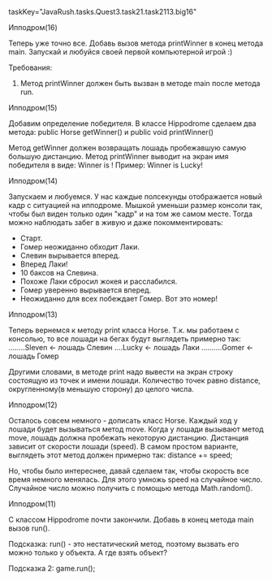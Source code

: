 taskKey="JavaRush.tasks.Quest3.task21.task2113.big16"

Ипподром(16)

Теперь уже точно все.
Добавь вызов метода printWinner в конец метода main.
Запускай и любуйся своей первой компьютерной игрой :)



Требования:
1.	Метод printWinner должен быть вызван в методе main после метода run.


Ипподром(15)

Добавим определение победителя.
В классе Hippodrome сделаем два метода:
public Horse getWinner() и public void printWinner()

Метод getWinner должен возвращать лошадь пробежавшую самую большую дистанцию.
Метод printWinner выводит на экран имя победителя в виде:
Winner is <name>!
Пример:
Winner is Lucky!




Ипподром(14)

Запускаем и любуемся.
У нас каждые полсекунды отображается новый кадр с ситуацией на ипподроме.
Мышкой уменьши размер консоли так, чтобы был виден только один "кадр" и на том же самом месте.
Тогда можно наблюдать забег в живую и даже покомментировать:
- Старт.
- Гомер неожиданно обходит Лаки.
- Слевин вырывается вперед.
- Вперед Лаки!
- 10 баксов на Слевина.
- Похоже Лаки сбросил жокея и расслабился.
- Гомер уверенно вырывается вперед.
- Неожиданно для всех побеждает Гомер. Вот это номер!




Ипподром(13)

Теперь вернемся к методу print класса Horse.
Т.к. мы работаем с консолью, то все лошади на бегах будут выглядеть примерно так:
........Sleven            <- лошадь Слевин
....Lucky              <- лошадь Лаки
..........Gomer           <- лошадь Гомер

Другими словами, в методе print надо вывести на экран строку состоящую из точек и имени лошади.
Количество точек равно distance, округленному(в меньшую сторону) до целого числа.




Ипподром(12)

Осталось совсем немного - дописать класс Horse.
Каждый ход у лошади будет вызываться метод move.
Когда у лошади вызывают метод move, лошадь должна пробежать некоторую дистанцию.
Дистанция зависит от скорости лошади (speed). В самом простом варианте, выглядеть этот метод должен примерно так:
distance += speed;

Но, чтобы было интереснее, давай сделаем так, чтобы скорость все время немного менялась.
Для этого умножь speed на случайное число.
Случайное число можно получить с помощью метода Math.random().



Ипподром(11)

С классом Hippodrome почти закончили.
Добавь в конец метода main вызов run().

Подсказка:
run() - это нестатический метод, поэтому вызвать его можно только у объекта.
А где взять объект?

Подсказка 2:
game.run();




